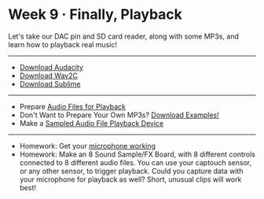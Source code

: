 # Week 9 · Finally, Playback

Let's take our DAC pin and SD card reader, along with some MP3s, and learn how to playback real music!

---

- [Download Audacity](http://audacity.sourceforge.net)
- [Download Wav2C](https://github.com/olleolleolle/wav2c)
- [Download Sublime](http://sublimetext.com)

-----

- Prepare [Audio Files for Playback](prep.md)
- Don't Want to Prepare Your Own MP3s? [Download Examples!](example.md)
- Make a [Sampled Audio File Playback Device](exercise.md)

-----

- Homework: Get your [microphone working](https://learn.adafruit.com/adafruit-microphone-amplifier-breakout/measuring-sound-levels)
- Homework: Make an 8 Sound Sample/FX Board, with 8 different controls connected to 8 different audio files. You can use your captouch sensor, or any other sensor, to trigger playback. Could you capture data with your microphone for playback as well? Short, unusual clips will work best! 

